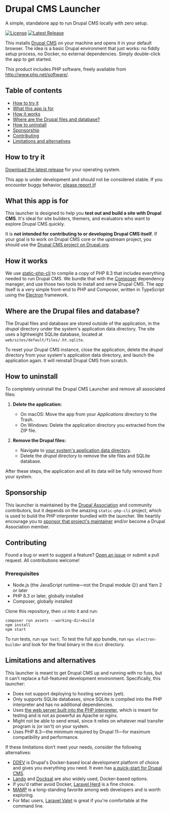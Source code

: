 # Drupal CMS Launcher

A simple, standalone app to run Drupal CMS locally with zero setup.

[![License](https://img.shields.io/github/license/drupal/cms-launcher)](LICENSE)
[![Latest Release](https://img.shields.io/github/v/tag/drupal/cms-launcher
)](https://github.com/drupal/cms-launcher/releases)

This installs [Drupal CMS](https://new.drupal.org/drupal-cms) on your machine and opens it in your default browser. The idea is a basic Drupal environment that just works: no fiddly setup process, no Docker, no external dependencies. Simply double-click the app to get started.

This product includes PHP software, freely available from <http://www.php.net/software/>.

## Table of contents

- [How to try it](#how-to-try-it)
- [What this app is for](#what-this-app-is-for)
- [How it works](#how-it-works)
- [Where are the Drupal files and database?](#where-are-the-drupal-files-and-database)
- [How to uninstall](#how-to-uninstall)
- [Sponsorship](#sponsorship)
- [Contributing](#contributing)
- [Limitations and alternatives](#limitations-and-alternatives)

## How to try it

[Download the latest release](https://github.com/drupal/cms-launcher/releases) for your operating system.

This app is under development and should not be considered stable. If you encounter buggy behavior, [please report it](https://github.com/drupal/cms-launcher/issues)!

## What this app is for

This launcher is designed to help you **test out and build a site with Drupal CMS**. It's ideal for site builders, themers, and evaluators who want to explore Drupal CMS quickly. 

It is **not intended for contributing to or developing Drupal CMS itself**. If your goal is to work on Drupal CMS core or the upstream project, you should use the [Drupal CMS project on Drupal.org](https://www.drupal.org/project/drupal_cms).

## How it works

We use [static-php-cli](https://static-php.dev/) to compile a copy of PHP 8.3 that includes everything needed to run Drupal CMS. We bundle that with the [Composer](https://getcomposer.org/) dependency manager, and use those two tools to install and serve Drupal CMS. The app itself is a very simple front-end to PHP and Composer, written in TypeScript using the [Electron](https://www.electronjs.org/) framework.

## Where are the Drupal files and database?

The Drupal files and database are stored outside of the application, in the _drupal_ directory under the system's application data directory. The site uses a lightweight SQLite database, located at `web/sites/default/files/.ht.sqlite`.

To reset your Drupal CMS instance, close the application, delete the _drupal_ directory from your system's application data directory, and launch the application again. It will reinstall Drupal CMS from scratch.

## How to uninstall

To completely uninstall the Drupal CMS Launcher and remove all associated files:

1. **Delete the application:**
   - On macOS: Move the app from your _Applications_ directory to the Trash.
   - On Windows: Delete the application directory you extracted from the ZIP file.

2. **Remove the Drupal files:**
   - Navigate to [your system's application data directory](https://www.electronjs.org/docs/latest/api/app#appgetpathname).
   - Delete the _drupal_ directory to remove the site files and SQLite database.

After these steps, the application and all its data will be fully removed from your system.

## Sponsorship

This launcher is maintained by the [Drupal Association](https://www.drupal.org/association) and community contributors, but it depends on the amazing `static-php-cli` project, which is used to build the PHP interpreter bundled with the launcher. We heartily encourage you to [sponsor that project's maintainer](https://github.com/sponsors/crazywhalecc) and/or become a Drupal Association member.

## Contributing

Found a bug or want to suggest a feature? [Open an issue](https://github.com/drupal/cms-launcher/issues) or submit a pull request. All contributions welcome!

### Prerequisites

* Node.js (the JavaScript runtime—not the Drupal module 😉) and Yarn 2 or later
* PHP 8.3 or later, globally installed
* Composer, globally installed

Clone this repository, then `cd` into it and run:

```shell
composer run assets --working-dir=build
npm install
npm start
```

To run tests, run `npm test`. To test the full app bundle, run `npx electron-builder` and look for the final binary in the `dist` directory.

## Limitations and alternatives

This launcher is meant to get Drupal CMS up and running with no fuss, but it can't replace a full-featured development environment. Specifically, this launcher:

* Does not support deploying to hosting services (yet).
* Only supports SQLite databases, since SQLite is compiled into the PHP interpreter and has no additional dependencies.
* Uses [the web server built into the PHP interpreter](https://www.php.net/manual/en/features.commandline.webserver.php), which is meant for testing and is not as powerful as Apache or nginx.
* Might not be able to send email, since it relies on whatever mail transfer program is (or isn't) on your system.
* Uses PHP 8.3—the minimum required by Drupal 11—for maximum compatibility and performance.

If these limitations don’t meet your needs, consider the following alternatives:

* [DDEV](https://ddev.com) is Drupal's Docker-based local development platform of choice and gives you everything you need. It even has [a quick-start for Drupal CMS](https://ddev.readthedocs.io/en/stable/users/quickstart/#drupal-drupal-cms).
* [Lando](https://lando.dev/) and [Docksal](https://docksal.io/) are also widely used, Docker-based options.
* If you'd rather avoid Docker, [Laravel Herd](https://herd.laravel.com/) is a fine choice.
* [MAMP](http://mamp.info/) is a long-standing favorite among web developers and is worth exploring.
* For Mac users, [Laravel Valet](https://laravel.com/docs/11.x/valet) is great if you're comfortable at the command line.

